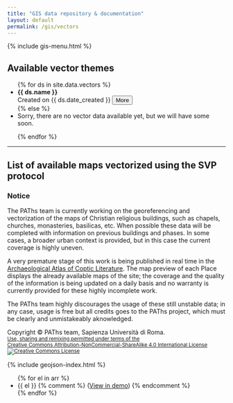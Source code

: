 ```yaml
---
title: "GIS data repository & documentation"
layout: default
permalink: /gis/vectors
---
```


{% include gis-menu.html %}
## Available vector themes

<ul class="list-group">
{% for ds in site.data.vectors %}

  <li class="list-group-item" id="{{ ds.name | downcase | replace: " ", "-"}}">
    <strong>{{ ds.name }}</strong>
    <br>Created on {{ ds.date_created }}
    <button class="btn btn-outline-info btn-sm toggle" data-toggletarget="more{{ forloop.index }}">
      More <i class="fas fa-chevron-down"></i>
    </button>
    <div id="more{{ forloop.index }}" style="display:none;" class="bg-light p-2">
      <strong>Description</strong>: {{ ds.description }}
      <br><strong>Language</strong>: {{ ds.lang }}
      {% if ds.epsg %}
      <strong><br>EPSG</strong>: <a href="http://epsg.io/{{ ds.epsg }}">{{ ds.epsg }}</a>{% endif %}
      <br><strong>Credits</strong>
      <ul>
        {% for a in ds.authors %}
        <li>
        {{ a.role }}: {{ a.name }}
        {% if a.email %}
          <a href="mailto:{{ a.email }}">{{ a.email }}</a>>
        {% endif %}
        {% if a.web %}
          <br><a href="{{ a.web }}">{{ a.web }}</a>
        {% endif %}
        </li>
        {% endfor %}
      </ul>
      <strong>License</strong>: {{ ds.license }}
      <br><strong>Copyright</strong>: {{ ds.copyright }}
      <br><strong>Availability</strong>:
      <ul>
        {% for f in ds.availability %}
        <li>
          <a href="{{ f[1] }}">{{ f[0] }}</a>
        </li>
        {% endfor %}
      </ul>
    </div>

  </li>
{% else %}

<li>Sorry, there are no vector data available yet, but we will have some soon.</li>

{% endfor %}
</ul>

---

## List of available maps vectorized using the SVP protocol

<div class="m-3 border p-3 bg-danger text-white">
  <h3>Notice</h3>
  <p>The PAThs team is currently working on the georeferencing and vectorization of the maps of Christian religious buildings,
  such as chapels, churches, monasteries, basilicas, etc. When possible these data will be completed with information on previous buildings and phases. In some cases, a broader urban context is provided, but in this case the current coverage is highly uneven.</p>
  <p>A very premature stage of this work is being published in real time in the 
  <a href="http://atlas.paths-erc.eu/" target="_blank" rel="noopener nofollow" class="text-white">Archaeological Atlas of Coptic Literature</a>.
  The map preview of each Place displays the already available maps of the site; the coverage and the quality of the information
  is being updated on a daily basis and no warranty is currently provided for these highly incomplete work.</p>

  <p>The PAThs team highly discourages the usage of these still unstable data; in any case, 
  usage is free but all credits goes to the PAThs project, which must be clearly and unmistakeably aknowledged.</p>
  
  <p class="border-top text-center">Copyright © PAThs team, Sapienza Università di Roma.<br><small><a rel="license" href="http://creativecommons.org/licenses/by-nc-sa/4.0/" class="text-white">Use, sharing and remixing permitted under terms of the<br>Creative Commons Attribution-NonCommercial-ShareAlike 4.0 International License<br><img alt="Creative Commons License" src="https://i.creativecommons.org/l/by-nc-sa/4.0/88x31.png" style="border-width: 0px;"></a></small></p>
</div>

{% include geojson-index.html %}
<ul>
{% for el in arr %}
  <li>{{ el }} {% comment %} (<a href="/gis/demo/#{{ el }}" target="_blank">View in demo</a>) {% endcomment %}</li>
{% endfor %}
</ul>

